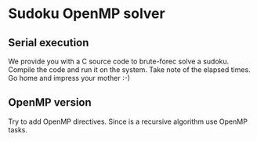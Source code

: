 Sudoku OpenMP solver
=====================================

Serial execution
----------------
We provide you with a C source code to brute-forec solve a sudoku. 
Compile the code and run it on the system. Take note of the elapsed
times. Go home and impress your mother :-)

OpenMP version
---------------
Try to add OpenMP directives. Since is a recursive algorithm
use OpenMP tasks. 


